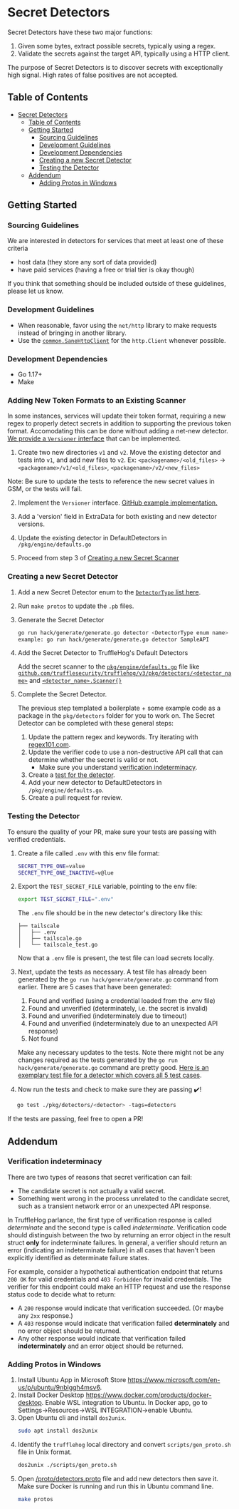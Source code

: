 # Secret Detectors

Secret Detectors have these two major functions:

1. Given some bytes, extract possible secrets, typically using a regex.
2. Validate the secrets against the target API, typically using a HTTP client.

The purpose of Secret Detectors is to discover secrets with exceptionally high signal. High rates of false positives are not accepted.

## Table of Contents

- [Secret Detectors](#secret-detectors)
  * [Table of Contents](#table-of-contents)
  * [Getting Started](#getting-started)
    + [Sourcing Guidelines](#sourcing-guidelines)
    + [Development Guidelines](#development-guidelines)
    + [Development Dependencies](#development-dependencies)
    + [Creating a new Secret Detector](#creating-a-new-secret-detector)
    + [Testing the Detector](#testing-the-detector)
  * [Addendum](#addendum)
    + [Adding Protos in Windows](#adding-protos-in-windows)

## Getting Started

### Sourcing Guidelines

We are interested in detectors for services that meet at least one of these criteria
- host data (they store any sort of data provided)
- have paid services (having a free or trial tier is okay though)

If you think that something should be included outside of these guidelines, please let us know.

### Development Guidelines

- When reasonable, favor using the `net/http` library to make requests instead of bringing in another library.
- Use the [`common.SaneHttpClient`](/pkg/common/http.go) for the `http.Client` whenever possible.

### Development Dependencies

- Go 1.17+
- Make

### Adding New Token Formats to an Existing Scanner

In some instances, services will update their token format, requiring a new regex to properly detect secrets in addition to supporting the previous token format. Accomodating this can be done without adding a net-new detector. [We provide a `Versioner` interface](https://github.com/trufflesecurity/trufflehog/blob/e18cfd5e0af1469a9f05b8d5732bcc94c39da49c/pkg/detectors/detectors.go#L30) that can be implemented.

1. Create two new directories `v1` and `v2`. Move the existing detector and tests into `v1`, and add new files to `v2`.
Ex: `<packagename>/<old_files>` -> `<packagename>/v1/<old_files>`, `<packagename>/v2/<new_files>`

Note: Be sure to update the tests to reference the new secret values in GSM, or the tests will fail.

2. Implement the `Versioner` interface. [GitHub example implementation.](/pkg/detectors/github_old/github_old.go#L23)

3. Add a 'version' field in ExtraData for both existing and new detector versions.

4. Update the existing detector in DefaultDetectors in `/pkg/engine/defaults.go`

5. Proceed from step 3 of [Creating a new Secret Scanner](#creating-a-new-secret-scanner)

### Creating a new Secret Detector

1. Add a new Secret Detector enum to the [`DetectorType` list here](/proto/detectors.proto).

2. Run `make protos` to update the `.pb` files.

3. Generate the Secret Detector

   ```bash
   go run hack/generate/generate.go detector <DetectorType enum name>
   example: go run hack/generate/generate.go detector SampleAPI
   ```
4. Add the Secret Detector to TruffleHog's Default Detectors

   Add the secret scanner to the [`pkg/engine/defaults.go`](https://github.com/trufflesecurity/trufflehog/blob/main/pkg/engine/defaults.go) file like [`github.com/trufflesecurity/trufflehog/v3/pkg/detectors/<detector_name>`](https://github.com/trufflesecurity/trufflehog/blob/b71ea27a696bdf1c3141f637fda4ee4936c2f2d6/pkg/engine/defaults.go#L9) and 
   [`<detector_name>.Scanner{}`](https://github.com/trufflesecurity/trufflehog/blob/b71ea27a696bdf1c3141f637fda4ee4936c2f2d6/pkg/engine/defaults.go#L1546)

5. Complete the Secret Detector.

   The previous step templated a boilerplate + some example code as a package in the `pkg/detectors` folder for you to work on.
   The Secret Detector can be completed with these general steps:

   1. Update the pattern regex and keywords. Try iterating with [regex101.com](http://regex101.com/).
   2. Update the verifier code to use a non-destructive API call that can determine whether the secret is valid or not.
      * Make sure you understand [verification indeterminacy](#verification-indeterminacy).
   3. Create a [test for the detector](#testing-the-detector).
   4. Add your new detector to DefaultDetectors in `/pkg/engine/defaults.go`.
   5. Create a pull request for review.

### Testing the Detector
To ensure the quality of your PR, make sure your tests are passing with verified credentials.

1. Create a file called `.env` with this env file format:

   ```bash
   SECRET_TYPE_ONE=value
   SECRET_TYPE_ONE_INACTIVE=v@lue
   ```

2. Export the `TEST_SECRET_FILE` variable, pointing to the env file:

   ```bash
   export TEST_SECRET_FILE=".env"
   ```
   The `.env` file should be in the new detector's directory like this:
   ```
   ├── tailscale
   │   ├── .env
   │   ├── tailscale.go
   │   └── tailscale_test.go
   ```
   Now that a `.env` file is present, the test file can load secrets locally.

3. Next, update the tests as necessary. A test file has already been generated by the `go run hack/generate/generate.go` command from earlier. There are 5 cases that have been generated:
   1. Found and verified (using a credential loaded from the .env file)
   2. Found and unverified (determinately, i.e. the secret is invalid)
   3. Found and unverified (indeterminately due to timeout)
   4. Found and unverified (indeterminately due to an unexpected API response)
   5. Not found

    Make any necessary updates to the tests. Note there might not be any changes required as the tests generated by the `go run hack/generate/generate.go` command are pretty good. 
   [Here is an exemplary test file for a detector which covers all 5 test cases](https://github.com/trufflesecurity/trufflehog/blob/6f9065b0aae981133a7fa3431c17a5c6213be226/pkg/detectors/browserstack/browserstack_test.go).

4. Now run the tests and check to make sure they are passing ✔️!
```bash
   go test ./pkg/detectors/<detector> -tags=detectors
   ```

If the tests are passing, feel free to open a PR! 




## Addendum

### Verification indeterminacy

There are two types of reasons that secret verification can fail:
* The candidate secret is not actually a valid secret.
* Something went wrong in the process unrelated to the candidate secret, such as a transient network error or an unexpected API response.

In TruffleHog parlance, the first type of verification response is called _determinate_ and the second type is called _indeterminate_. Verification code should distinguish between the two by returning an error object in the result struct **only** for indeterminate failures. In general, a verifier should return an error (indicating an indeterminate failure) in all cases that haven't been explicitly identified as determinate failure states.

For example, consider a hypothetical authentication endpoint that returns `200 OK` for valid credentials and `403 Forbidden` for invalid credentials. The verifier for this endpoint could make an HTTP request and use the response status code to decide what to return:
* A `200` response would indicate that verification succeeded. (Or maybe any `2xx` response.)
* A `403` response would indicate that verification failed **determinately** and no error object should be returned.
* Any other response would indicate that verification failed **indeterminately** and an error object should be returned.

### Adding Protos in Windows

1. Install Ubuntu App in Microsoft Store https://www.microsoft.com/en-us/p/ubuntu/9nblggh4msv6.
2. Install Docker Desktop https://www.docker.com/products/docker-desktop. Enable WSL integration to Ubuntu. In Docker app, go to Settings->Resources->WSL INTEGRATION->enable Ubuntu.
3. Open Ubuntu cli and install `dos2unix`.
   ```bash
   sudo apt install dos2unix
   ```
4. Identify the `trufflehog` local directory and convert `scripts/gen_proto.sh` file in Unix format.
   ```bash
   dos2unix ./scripts/gen_proto.sh
   ```
5. Open [/proto/detectors.proto](/proto/detectors.proto) file and add new detectors then save it. Make sure Docker is running and run this in Ubuntu command line.
   ```bash
   make protos
   ```

